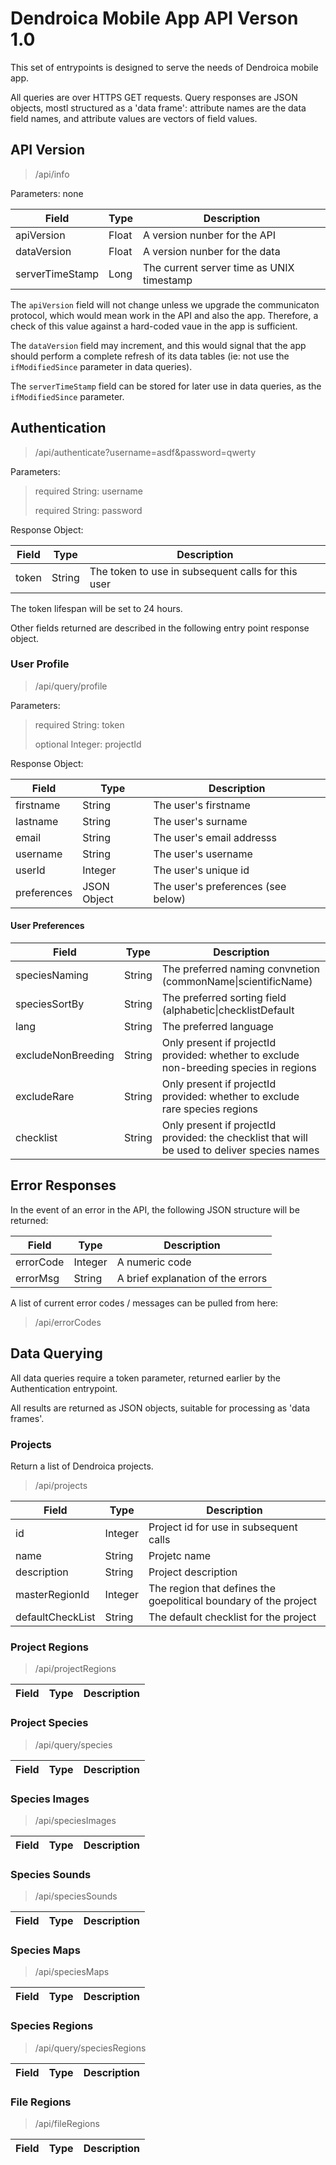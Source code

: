 # Dendroica Mobile App API Verson 1.0 #

This set of entrypoints is designed to serve the needs of Dendroica mobile app.

All queries are over HTTPS GET requests. Query responses are JSON objects, mostl structured as a 'data frame': attribute names are the data
field names, and attribute values are vectors of field values.

## API Version ##


> /api/info

Parameters: none

|Field|Type|Description|
|-----|----|-----------|
|apiVersion|Float|A version nunber for the API|
|dataVersion|Float|A version nunber for the data|
|serverTimeStamp|Long|The current server time as UNIX timestamp|

The `apiVersion` field will not change unless we upgrade the communicaton protocol, which would mean work in the API and also the app.
Therefore, a check of this value against a hard-coded vaue in the app is sufficient.

The `dataVersion` field may increment, and this would signal that the app should perform a complete refresh of its
data tables (ie: not use the `ifModifiedSince` parameter in data queries).

The `serverTimeStamp` field can be stored for later use in data queries, as the `ifModifiedSince` parameter.

## Authentication ##

> /api/authenticate?username=asdf&password=qwerty

Parameters:

> required String: username
>
> required String: password

Response Object:

|Field|Type|Description|
|-----|----|-----------|
|token|String|The token to use in subsequent calls for this user|

The token lifespan will be set to 24 hours.

Other fields returned are described in the following entry point response object.


### User Profile ###

> /api/query/profile

Parameters:
> required String: token
> 
> optional Integer: projectId

Response Object:

|Field|Type|Description|
|-----|----|-----------|
|firstname|String|The user's firstname|
|lastname|String|The user's surname|
|email|String|The user's email addresss|
|username|String|The user's username|
|userId|Integer|The user's unique id|
|preferences|JSON Object|The user's preferences (see below)|

#### User Preferences ####

|Field|Type|Description|
|-----|----|-----------|
|speciesNaming|String|The preferred naming convnetion (commonName\|scientificName)|
|speciesSortBy|String|The preferred sorting field (alphabetic\|checklistDefault|)|
|lang|String|The preferred language|
|excludeNonBreeding|String|Only present if projectId provided: whether to exclude non-breeding species in regions|
|excludeRare|String|Only present if projectId provided: whether to exclude rare species regions|
|checklist|String|Only present if projectId provided: the checklist that will be used to deliver species names|



## Error Responses ##

In the event of an error in the API, the following JSON structure will be returned:

|Field|Type|Description|
|-----|----|-----------|
|errorCode|Integer|A numeric code|
|errorMsg|String|A brief explanation of the errors|

A list of current error codes / messages can be pulled from here:

> /api/errorCodes


## Data Querying ##


All data queries require a token parameter, returned earlier by the Authentication entrypoint.

All results are returned as JSON objects, suitable for processing as 'data frames'.




### Projects ###

Return a list of Dendroica projects.

> /api/projects

|Field|Type|Description|
|-----|----|-----------|
|id|Integer|Project id for use in subsequent calls|
|name|String|Projetc name|
|description|String|Project description|
|masterRegionId|Integer|The region that defines the goepolitical boundary of the project|
|defaultCheckList|String|The default checklist for the project|


### Project Regions ###

> /api/projectRegions

|Field|Type|Description|
|-----|----|-----------|


### Project Species ###

> /api/query/species


|Field|Type|Description|
|-----|----|-----------|


### Species Images ###

> /api/speciesImages

|Field|Type|Description|
|-----|----|-----------|


### Species Sounds ###

> /api/speciesSounds

|Field|Type|Description|
|-----|----|-----------|


### Species Maps ###


> /api/speciesMaps

|Field|Type|Description|
|-----|----|-----------|

### Species Regions ###

> /api/query/speciesRegions

|Field|Type|Description|
|-----|----|-----------|


### File Regions ###

> /api/fileRegions

|Field|Type|Description|
|-----|----|-----------|

